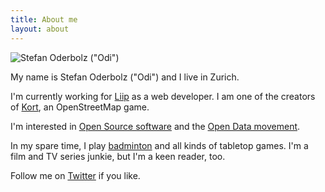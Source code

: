 ```yaml
---
title: About me
layout: about
---
```

![Stefan Oderbolz ("Odi")]({{urls.media}}/odi.jpg)

My name is Stefan Oderbolz ("Odi") and I live in Zurich.

I'm currently working for [Liip](http://www.liip.ch/) as a web developer. I am one of the creators of [Kort](http://www.kort.ch/), an OpenStreetMap game.

I'm interested in [Open Source software](http://github.com/metaodi) and the [Open Data movement](http://www.opendata.ch/).

In my spare time, I play [badminton](http://www.bcrf.ch/) and all kinds of tabletop games. I'm a film and TV series junkie, but I'm a keen reader, too.

Follow me on [Twitter](http://twitter.com/odi) if you like.
